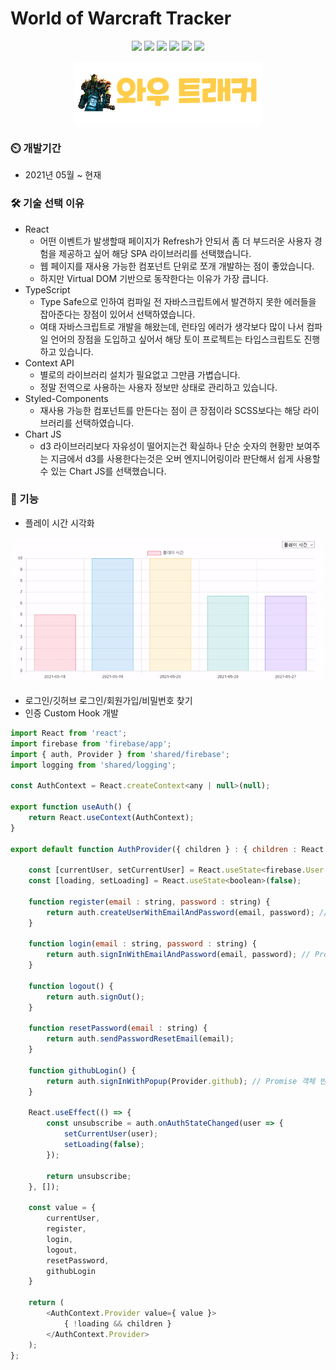 # World of Warcraft Tracker

<p align='center'>
    <img src="https://img.shields.io/badge/Typescript-v4.1.2-blue?logo=Typescript"/>
    <img src="https://img.shields.io/badge/React-v17.0.2-blue?logo=React"/>
    <img src="https://img.shields.io/badge/StyledComponents-v5.3.0-pink?logo=styled-components"/>
    <img src="https://img.shields.io/badge/Chart.JS-v3.3.0-FF6384?logo=chart-dot-js"/>
    <img src="https://img.shields.io/badge/Firebase-v8.4.3-orange?logo=Firebase"/>
    <img src="https://img.shields.io/badge/yarn-^1.22.10-yellow?logo=yarn" />
</p>
<p align='center'>
    <img src="./src/media/wow.png"/>
</p>

### :timer_clock: 개발기간
+ 2021년 05월 ~ 현재

### 🛠️ 기술 선택 이유
+ React
    + 어떤 이벤트가 발생할때 페이지가 Refresh가 안되서 좀 더 부드러운 사용자 경험을 제공하고 싶어 해당 SPA 라이브러리를 선택했습니다.
    + 웹 페이지를 재사용 가능한 컴포넌트 단위로 쪼개 개발하는 점이 좋았습니다. 
    + 하지만 Virtual DOM 기반으로 동작한다는 이유가 가장 큽니다. 
+ TypeScript
    + Type Safe으로 인하여 컴파일 전 자바스크립트에서 발견하지 못한 에러들을 잡아준다는 장점이 있어서 선택하였습니다. 
    + 여태 자바스크립트로 개발을 해왔는데, 런타임 에러가 생각보다 많이 나서 컴파일 언어의 장점을 도입하고 싶어서 해당 토이 프로젝트는 타입스크립트도 진행하고 있습니다.
+ Context API
    + 별로의 라이브러리 설치가 필요없고 그만큼 가볍습니다.
    + 정말 전역으로 사용하는 사용자 정보만 상태로 관리하고 있습니다.
+ Styled-Components
    + 재사용 가능한 컴포넌트를 만든다는 점이 큰 장점이라 SCSS보다는 해당 라이브러리를 선택하였습니다.
+ Chart JS
    + d3 라이브러리보다 자유성이 떨어지는건 확실하나 단순 숫자의 현황만 보여주는 지금에서 d3를 사용한다는것은 오버 엔지니어링이라 판단해서 쉽게 사용할 수 있는 Chart JS를 선택했습니다.

###	:pushpin: 기능
+ 플레이 시간 시각화
<img src="./src/media/chart.gif"/>

+ 로그인/깃허브 로그인/회원가입/비밀번호 찾기
+ 인증 Custom Hook 개발
```Javascript
import React from 'react';
import firebase from 'firebase/app';
import { auth, Provider } from 'shared/firebase';
import logging from 'shared/logging';

const AuthContext = React.createContext<any | null>(null);

export function useAuth() {
    return React.useContext(AuthContext);
}

export default function AuthProvider({ children } : { children : React.ReactNode }) {

    const [currentUser, setCurrentUser] = React.useState<firebase.User | null>(null);
    const [loading, setLoading] = React.useState<boolean>(false);

    function register(email : string, password : string) {
        return auth.createUserWithEmailAndPassword(email, password); // Promise 객체 반환
    }

    function login(email : string, password : string) {
        return auth.signInWithEmailAndPassword(email, password); // Promise 객체 반환
    }

    function logout() {
        return auth.signOut();
    }

    function resetPassword(email : string) {
        return auth.sendPasswordResetEmail(email);
    }

    function githubLogin() {
        return auth.signInWithPopup(Provider.github); // Promise 객체 반환
    }

    React.useEffect(() => {
        const unsubscribe = auth.onAuthStateChanged(user => {
            setCurrentUser(user);
            setLoading(false);
        });

        return unsubscribe;
    }, []);

    const value = {
        currentUser,
        register,
        login,
        logout,
        resetPassword,
        githubLogin
    }

    return (
        <AuthContext.Provider value={ value }>
            { !loading && children }
        </AuthContext.Provider>
    );
};
```